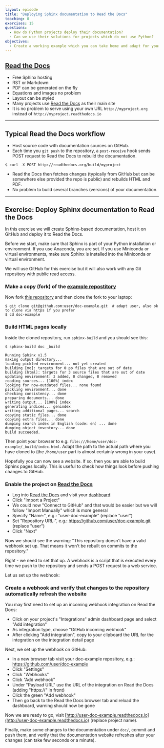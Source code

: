 ```yaml
---
layout: episode
title: "Deploying Sphinx documentation to Read the Docs"
teaching: 0
exercises: 15
questions:
  - How do Python projects deploy their documentation?
  - Can we use their solutions for projects which do not use Python?
objectives:
  - Create a working example which you can take home and adapt for your project.
---
```


## [Read the Docs](https://readthedocs.org)

- Free Sphinx hosting
- RST or Markdown
- PDF can be generated on the fly
- Equations and images no problem
- Layout can be styled
- Many projects use [Read the Docs](https://readthedocs.org) as their main site
- It is no problem to serve using your own URL `http://myproject.org` instead of `http://myproject.readthedocs.io`

---

## Typical Read the Docs workflow

- Host source code with documentation sources on GitHub.
- Each time you `git push` to the repository, a `post-receive` hook sends POST
  request to Read the Docs to rebuild the documentation.

```shell
$ curl -X POST http://readthedocs.org/build/myproject
```

- Read the Docs then fetches changes (typically from GitHub but can be
  somewhere else provided the repo is public) and rebuilds HTML and PDF.
- No problem to build several branches (versions) of your documentation.

---

## Exercise: Deploy Sphinx documentation to Read the Docs

In this exercise we will create Sphinx-based documentation, host it on GitHub
and deploy it to Read the Docs.

Before we start, make sure that Sphinx is part of your Python installation or
environment. If you use Anaconda, you are set. If you use Miniconda or virtual
environments, make sure Sphinx is installed into the Miniconda or virtual
environment.

We will use GitHub for this exercise but it will also work with any Git
repository with public read access.


### Make a copy (fork) of the [example repostitory](https://github.com/coderefinery/doc-example)

Now fork [this repository](https://github.com/coderefinery/doc-example) and
then clone the fork to your laptop:

```shell
$ git clone git@github.com:user/doc-example.git  # adapt user, also ok to clone via https if you prefer
$ cd doc-example
```

### Build HTML pages locally

Inside the cloned repository, run `sphinx-build` and you should see this:

```shell
$ sphinx-build doc _build

Running Sphinx v1.5
making output directory...
loading pickled environment... not yet created
building [mo]: targets for 0 po files that are out of date
building [html]: targets for 3 source files that are out of date
updating environment: 3 added, 0 changed, 0 removed
reading sources... [100%] index
looking for now-outdated files... none found
pickling environment... done
checking consistency... done
preparing documents... done
writing output... [100%] index
generating indices... genindex
writing additional pages... search
copying static files... done
copying extra files... done
dumping search index in English (code: en) ... done
dumping object inventory... done
build succeeded.
```

Then point your browser to e.g.
`file:///home/user/doc-example/_build/index.html`. Adapt the path to the actual
path where you have cloned to (the `/home/user` part is almost certainly wrong in your case).

Hopefully you can now see a website. If so, then you are able to build Sphinx pages locally.
This is useful to check how things look before pushing changes to GitHub.


### Enable the project on [Read the Docs](https://readthedocs.org)

- Log into [Read the Docs](https://readthedocs.org) and visit your [dashboard](https://readthedocs.org/dashboard/)
- Click "Import a Project"
- We could now "Connect to GitHub" and that would be easier but we will follow "Import Manually" which is more general
- Specify "Name:", e.g.: "user-doc-example" (replace "user")
- Set "Repository URL:", e.g.: https://github.com/user/doc-example.git (replace "user")
- Click "Next"

Now we should see the warning: "This repository doesn't have a valid webhook
set up. That means it won't be rebuilt on commits to the repository."

Right - we need to set that up. A webhook is a script that is executed every
time we push to the repository and sends a POST request to a web service.

Let us set up the webhook:


### Create a webhook and verify that changes to the repository automatically refresh the website

You may first need to set up an incoming webhook integration on Read the Docs: 

- Click on your project's "Integrations" admin dashboard page and select "Add integration"
- As integration type, choose "GitHub incoming webhook"
- After clicking "Add integration", copy to your clipboard the URL for the integration on the integration detail page
 
Next, we set up the webhook on GitHub:

- In a new browser tab visit your doc-example repository, e.g.: https://github.com/user/doc-example
- Click "Settings"
- Click "Webhooks"
- Click "Add webhook"
- Under "Payload URL" use the URL of the integration on Read the Docs (adding "https://" in front)
- Click the green "Add webhook"
- Then go back to the Read the Docs browser tab and reload the dashboard, warning should now be gone

Now we are ready to go, visit
[http://user-doc-example.readthedocs.io](http://user-doc-example.readthedocs.io)
(replace project name).

Finally, make some changes to the documentation under `doc/`, commit and push
them, and verify that the documentation website refreshes after your changes
(can take few seconds or a minute).
